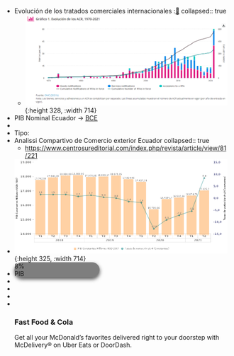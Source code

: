 - Evolución de los tratados  comerciales internacionales  :[🔗](https://sdgpulse.unctad.org/trade-barriers/)
  collapsed:: true
	- ![image.png](../assets/image_1638718468657_0.png){:height 328, :width 714}
- PIB  Nominal Ecuador →  [BCE ](https://sintesis.bce.fin.ec/BOE/OpenDocument/2109181649/OpenDocument/opendoc/openDocument.faces?logonSuccessful=true&shareId=0)
-
- Tipo:
- Analissi Compartivo de Comercio exterior Ecuador 
  collapsed:: true
	- https://www.centrosureditorial.com/index.php/revista/article/view/81/221
- ![image.png](../assets/image_1638720767999_0.png){:height 325, :width 714}
-
  <div class="cards">
  <div  >  8% </div>
    <div >PIB</div> 
  </div>
-
-
  <style>
  .cards{
  position: relative !important;
   display: inline-block !important;
  
    box-shadow: 0 4px 8px 0 rgba(0,0,0,0.7);
    transition: 0.3s;
    width: 40%;
    border-radius: 20px;
   background-color: rgba(0, 0, 0, 0.5);
  }
  .cards:hover {
    box-shadow: 0 8px 16px 0 rgba(0,0,0,0.2);
  }
  
  </style>
-
-
  <div class="min-h-screen w-full bg-gray-300">
    <div class="max-w-screen-md mx-auto px-10 pt-20">
      <div class="bg-white md:h-48 rounded-lg shadow-md flex flex-wrap flex-col-reverse md:flex-col">
        <div class="w-full md:w-1/2 p-4">
          <img src="https://www.mcdonalds.com/content/dam/usa/nfl/assets/nav/arches-logo_108x108.jpg" alt="" class="w-8">
          <h3 class="text-3xl font-bold">Fast Food & Cola</h3>
          <p>Get all your McDonald’s favorites delivered right to your doorstep with McDelivery® on Uber Eats or DoorDash.</p>
        </div>
        <div class="w-full md:w-1/2 p-4 md:p-0">
          <img src="https://isometric.online/wp-content/uploads/2020/04/food_svg.svg" alt="" class="w-64 mx-auto">
        </div>
      </div>
    </div>
  </div>